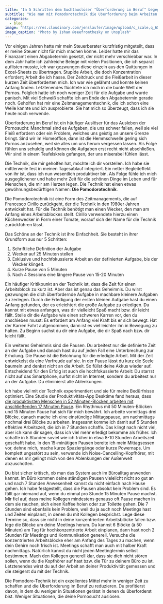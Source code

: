 ```yaml
---
title: 'In 5 Schritten dem Suchtauslöser "Überforderung im Beruf" begegnen'
subtitle: "Wie man mit Pomodorotechnik die Überforderung beim Arbeiten reduziert und wie man damit mehr in weniger Zeit schafft"
categories:
  - blog
image: "https://res.cloudinary.com/jenslaufer/image/upload/c_scale,q_65,w_800/v1580974122/hanna-stolt-Cdi9Bjvceck-unsplash.jpg"
image_caption: "Photo by Ishan @seefromthesky on Unsplash"
---
```


Vor einigen Jahren hatte mir mein Steuerberater kurzfristig mitgeteilt, dass er meine Steuer nicht für mich machen könne. Leider hatte mir das Finanzamt einen Abgabetermin gesetzt, der nicht mehr verschiebbar war. In dem Jahr hatte ich zahlreiche Belege mit vielen Positionen, die ich separat auflisten musste, ich war gezwungen diese einzeln aus den Quittungen in Excel-Sheets zu übertragen. Stupide Arbeit, die doch Konzentration erfordert; Arbeit die ich hasse. Der Zeitdruck und die Fleißarbeit in dieser kurzen Zeit überforderten mich. Ich war wie gelähmt und konnte keinen Anfang finden. Letztenendes flüchtete ich mich in die bunte Welt der Pornos. Folglich hatte ich noch weniger Zeit für die Aufgabe und wurde panisch. Mit viel Schweiß schaffte ich am Ende den Abgabetermin gerade noch. Geholfen hat mir eine Zeitmanagementtechnik, die ich schon eine Weile kannte und ich ausprobierte. Sie hat mich so überzeugt, dass ich sie heute noch verwende.

Überforderung im Beruf ist ein häufiger Auslöser für das Ausleben der Pornosucht: Manchmal sind es Aufgaben, die uns schwer fallen, weil sie viel Fleiß erfordern oder ein Problem, welches uns geistig an unsere Grenze bringt. Sind wir im Homeoffice, dann ist die Hemmschwelle gering sich Pornos anzusehen, weil sie alles um uns herum vergessen lassen. Als Folge fühlen uns schuldig und können die Aufgaben erst recht nicht abschließen. Wir sind in einem Teufelskreis gefangen, der uns miserabel fühlen lässt.

Die Technik, die mir geholfen hat, möchte ich dir vorstellen. Ich habe sie mittlerweile fest in meinen Tagesablauf integriert. Ein netter Begleiteffekt
von ihr ist, dass ich nun wesentlich produktiver bin. Als Folge fühle ich mich ausgeglichener und habe mehr Zeit für die schönen Dinge im Leben und für Menschen, die mir am Herzen legen. Die Technik hat einen etwas gewöhnungsbedürftigen Namen: **Die Pomodorotechnik**.

Die Pomodorotechnik ist eine Form des Zeitmanagements, die auf Francesco Cirillo zurückgeht, der die Technik in den 1980er Jahren entwickelt hat. Für die Technik benötigt man einen Wecker, den man am Anfang eines Arbeitsblockes stellt. Cirillo verwendete hierzu einen Küchenwecker in Form einer Tomate, worauf sich der Name für die Technik zurückführen lässt.

Das Schöne an der Technik ist ihre Einfachheit. Sie besteht in ihrer Grundform aus nur 5 Schritten:

1. Schriftliche Definition der Aufgabe
2. Wecker auf 25 Minuten stellen
3. Exklusive und hochfokussierte Arbeit an der definierten Aufgabe, bis der Wecker klingelt.
4. Kurze Pause von 5 Minuten
5. Nach 4 Sessions eine längere Pause von 15-20 Minuten

Ein häufiger Kritikpunkt an der Technik ist, dass die Zeit für einen Arbeitsblock zu kurz ist. Aber das ist genau das Geheimnis. Du wirst gezwungen die dich überfordernde Aufgabe in machbare kleinere Aufgaben zu zerlegen. Durch die Erledigung der ersten kleinen Aufgabe hast du einen Anfang gefunden, der es erleichtert die große Aufgabe zu erledigen. Du kannst mit etwas anfangen, was dir vielleicht Spaß macht bzw. dir leicht fällt. Stelle dir die Aufgabe wie einen schweren Karren vor, den du anschieben musst: Es erfordert am Anfang viel Kraft bis er sich bewegt. Hat der Karren Fahrt aufgenommen, dann ist es viel leichter ihn in Bewegung
zu halten. Zu Beginn suchst du dir eine Aufgabe, die dir Spaß nach bzw. dir leicht fällt.

Ein weiteres Geheimnis sind die Pausen. Du arbeitest nur die definierte Zeit an der Aufgabe und danach hast du auf jeden Fall eine Unterbrechung zur Erholung. Die Pause ist die Belohnung für die erledigte Arbeit. Mit der Zeit entwickelst du eine Vorfreude auf sie. In der Pause lässt du kurz die Seele baumeln und denkst nicht an die Arbeit. So füllst deine Akkus wieder auf. Entscheidend für den Erfolg ist auch die hochfokussierte Arbeit: Du starrst nicht auf das Smartphone, surfst nicht im Internet, sondern du arbeitest nur an der Aufgabe. Du eliminierst alle Ablenkungen.

Ich habe viel mit der Technik experimentiert und sie für meine Bedürfnisse optimiert. Eine Studie der Produktivitäts-App Desktime
fand heraus, dass [die produktivsten Menschen in 52 Minuten-Blöcken arbeiten mit anschließenden 17 Minuten Pause](https://desktime.com/blog/17-52-ratio-most-productive-people?rc=R91j1wQ1). Ein Rhythmus mit 50 Minuten-Blöcken und 15 Minuten Pause hat sich für mich bewährt. Ich arbeite vormittags drei Blöcke, danach mache ich eine einstündige Mittagspause, um nachmittags nochmal drei Blöcke zu arbeiten. Insgesamt komme ich damit auf 5 Stunden effektive Arbeitszeit, die ich in 7 Stunden schaffe. Das klingt nach nicht viel, aber ich kann dir sagen, dass ich viel mehr erledigt bekomme als früher. Ich schaffe in 5 Stunden soviel wie ich früher in etwa 8-10 Stunden Arbeitszeit geschafft habe. In den 15-minütigen Pausen bereite ich mein Mittagsessen vor, dehne mich, mache kurze Spaziergänge oder kurze Powernaps.
Um komplett ungestört zu sein, verwende ich Noise-Cancelling-Kopfhörer, mit denen es mir gelingt mich von den Ablenkungen der Außenwelt abzuschotten.

Du bist sicher kritisch, ob man das System auch im Büroalltag anwenden kannst. Im Büro kommen deine ständigen Pausen vielelicht nicht so gut an und nach 7 Stunden Anwesenheit kannst du nicht einfach nach Hause gehen. Ich habe festgestellt, dass die Pausen absolut kein Problem sind. Es fällt gar niemand auf, wenn du einmal pro Stunde 15 Minuten Pause machst.
Mir fiel auf, dass meine Kollegen mindestens genauso oft Pause machen in dem sie rauchen, sich einen Kaffee holen oder zur Toilette gehen. Die 7 Stunden sind ebenfalls
kein Problem, weil du ja auch noch Meetings hast und Zeiten einplanst, in denen du mit Kollegen besprichst. Lege diese Termine so, dass sie nicht in deine konzentrierten Arbeitsblöcke fallen bzw. lege die Blöcke um deine Meetings herum. Du kannst 6 Blöcke (à 50 Minuten) am Tag für hochkonzentrierte Arbeit einplanen, dann hast noch 2 Stunden für Meetings und Kommunikation generell. Versuche die konzentrierten Arbeitsblöcke eher am Anfang des Tages zu machen, wenn dein Gehirn noch frisch ist. Meetings schafft man auch mit halber Kraft nachmittags. Natürlich kannst du nicht jeden Meetingtermin selbst bestimmen. Mach den Kollegen generell klar, dass sie dich nicht stören sollen, wenn du die Kopfhörer auf hast bzw. die Tür zu deinem Büro zu ist. Letztenendes wirst du auf der Arbeit an deiner Produktivität gemessen und die steigerst du mit der Technik.

Die Pomodoro-Technik ist ein exzellentes Mittel mehr in weniger Zeit zu schaffen und die Überforderung im Beruf zu reduzieren. Du profitierst davon, in dem du weniger in Situationen gerätst in denen du überforderst bist.
Weniger Situationen, die deine Pornosucht auslösen.
